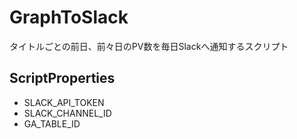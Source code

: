# GraphToSlack

タイトルごとの前日、前々日のPV数を毎日Slackへ通知するスクリプト

## ScriptProperties

- SLACK_API_TOKEN
- SLACK_CHANNEL_ID
- GA_TABLE_ID
